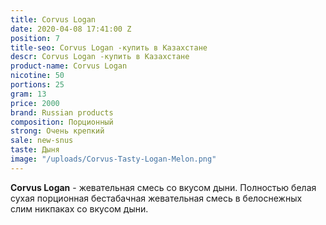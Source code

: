 ```yaml
---
title: Corvus Logan
date: 2020-04-08 17:41:00 Z
position: 7
title-seo: Corvus Logan -купить в Казахстане
descr: Corvus Logan -купить в Казахстане
product-name: Corvus Logan
nicotine: 50
portions: 25
gram: 13
price: 2000
brand: Russian products
composition: Порционный
strong: Очень крепкий
sale: new-snus
taste: Дыня
image: "/uploads/Corvus-Tasty-Logan-Melon.png"
---
```


**Corvus Logan** - жевательная смесь со вкусом дыни.
Полностью белая сухая порционная бестабачная жевательная смесь в белоснежных слим никпаках со вкусом дыни.